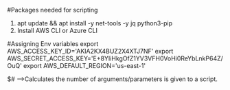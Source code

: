 #Packages needed for scripting

1. apt update && apt install -y net-tools -y jq python3-pip
2. Install AWS CLI or Azure CLI

#Assigning Env variables
export AWS_ACCESS_KEY_ID='AKIA2KX4BUZ2X4XTJ7NF'
export AWS_SECRET_ACCESS_KEY='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'
export AWS_DEFAULT_REGION='us-east-1'

$# -->Calculates the number of arguments/parameters is given to a script.
